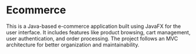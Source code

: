 # Ecommerce

This is a Java-based e-commerce application built using JavaFX for the user interface. It includes features like product browsing, cart management, user authentication, and order processing. The project follows an MVC architecture for better organization and maintainability.
